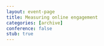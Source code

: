 ```yaml
---
layout: event-page
title: Measuring online engagement
categories: [archive]
conference: false
stub: true
---
```




